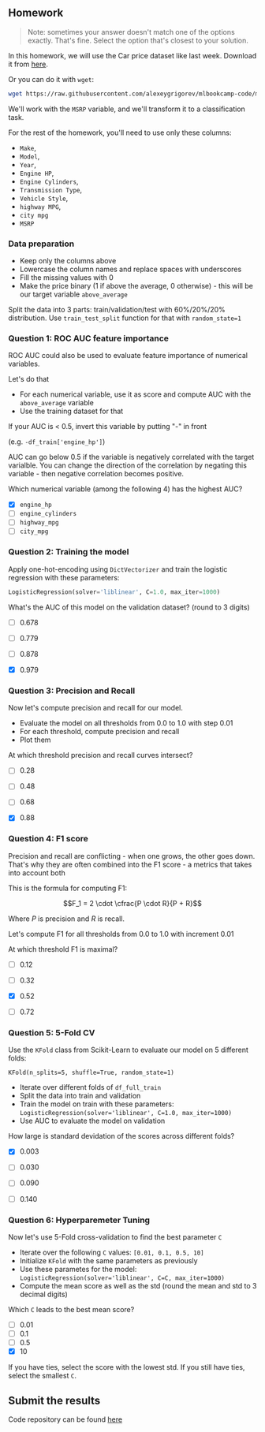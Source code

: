 ## Homework

> Note: sometimes your answer doesn't match one of 
> the options exactly. That's fine. 
> Select the option that's closest to your solution.


In this homework, we will use the Car price dataset like last week. Download it from [here](https://raw.githubusercontent.com/alexeygrigorev/mlbookcamp-code/master/chapter-02-car-price/data.csv).

Or you can do it with `wget`:

```bash
wget https://raw.githubusercontent.com/alexeygrigorev/mlbookcamp-code/master/chapter-02-car-price/data.csv
```

We'll work with the `MSRP` variable, and we'll transform it to a classification task. 

For the rest of the homework, you'll need to use only these columns:

* `Make`,
* `Model`,
* `Year`,
* `Engine HP`,
* `Engine Cylinders`,
* `Transmission Type`,
* `Vehicle Style`,
* `highway MPG`,
* `city mpg`
* `MSRP`


### Data preparation

* Keep only the columns above
* Lowercase the column names and replace spaces with underscores
* Fill the missing values with 0 
* Make the price binary (1 if above the average, 0 otherwise) - this will be our target variable `above_average`

Split the data into 3 parts: train/validation/test with 60%/20%/20% distribution. Use `train_test_split` function for that with `random_state=1`


### Question 1: ROC AUC feature importance

ROC AUC could also be used to evaluate feature importance of numerical variables. 

Let's do that

* For each numerical variable, use it as score and compute AUC with the `above_average` variable
* Use the training dataset for that


If your AUC is < 0.5, invert this variable by putting "-" in front

(e.g. `-df_train['engine_hp']`)

AUC can go below 0.5 if the variable is negatively correlated with the target varialble. You can change the direction of the correlation by negating this variable - then negative correlation becomes positive.

Which numerical variable (among the following 4) has the highest AUC?

- [X] `engine_hp`
- [ ] `engine_cylinders`
- [ ] `highway_mpg`
- [ ] `city_mpg`

### Question 2: Training the model

Apply one-hot-encoding using `DictVectorizer` and train the logistic regression with these parameters:

```python
LogisticRegression(solver='liblinear', C=1.0, max_iter=1000)
```

What's the AUC of this model on the validation dataset? (round to 3 digits)

- [ ] 0.678
- [ ] 0.779
- [ ] 0.878
- [X] 0.979


### Question 3: Precision and Recall

Now let's compute precision and recall for our model.

* Evaluate the model on all thresholds from 0.0 to 1.0 with step 0.01
* For each threshold, compute precision and recall
* Plot them

At which threshold precision and recall curves intersect?

- [ ] 0.28
- [ ] 0.48
- [ ] 0.68
- [X] 0.88


### Question 4: F1 score

Precision and recall are conflicting - when one grows, the other goes down. That's why they are often combined into the F1 score - a metrics that takes into account both

This is the formula for computing F1:

$$F_1 = 2 \cdot \cfrac{P \cdot R}{P + R}$$

Where $P$ is precision and $R$ is recall.

Let's compute F1 for all thresholds from 0.0 to 1.0 with increment 0.01

At which threshold F1 is maximal?

- [ ] 0.12
- [ ] 0.32
- [X] 0.52
- [ ] 0.72


### Question 5: 5-Fold CV


Use the `KFold` class from Scikit-Learn to evaluate our model on 5 different folds:

```
KFold(n_splits=5, shuffle=True, random_state=1)
```

* Iterate over different folds of `df_full_train`
* Split the data into train and validation
* Train the model on train with these parameters: `LogisticRegression(solver='liblinear', C=1.0, max_iter=1000)`
* Use AUC to evaluate the model on validation

How large is standard devidation of the scores across different folds?

- [X] 0.003
- [ ] 0.030
- [ ] 0.090
- [ ] 0.140


### Question 6: Hyperparemeter Tuning

Now let's use 5-Fold cross-validation to find the best parameter `C`

* Iterate over the following `C` values: `[0.01, 0.1, 0.5, 10]`
* Initialize `KFold` with the same parameters as previously
* Use these parametes for the model: `LogisticRegression(solver='liblinear', C=C, max_iter=1000)`
* Compute the mean score as well as the std (round the mean and std to 3 decimal digits)

Which `C` leads to the best mean score?

- [ ] 0.01
- [ ] 0.1
- [ ] 0.5
- [X] 10

If you have ties, select the score with the lowest std. If you still have ties, select the smallest `C`.


## Submit the results

Code repository can be found [here](https://github.com/irasalsabila/ml-zoomcamp-2023/blob/main/04-homework.ipynb)
